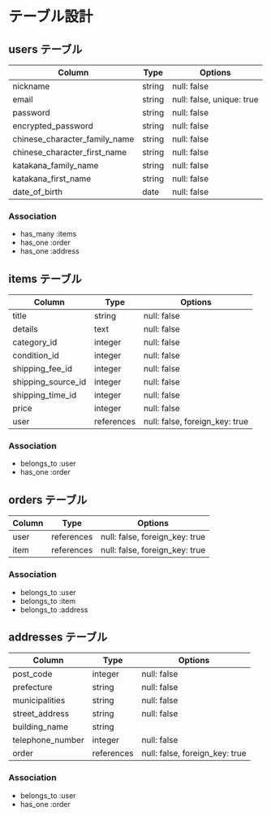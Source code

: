# テーブル設計

## users テーブル

| Column                           | Type    | Options                   |
| -------------------------------- | ------- | ------------------------- |
| nickname                         | string  | null: false               |
| email                            | string  | null: false, unique: true |
| password                         | string  | null: false               |
| encrypted_password               | string  | null: false               |
| chinese_character_family_name    | string  | null: false               |
| chinese_character_first_name     | string  | null: false               |
| katakana_family_name             | string  | null: false               |
| katakana_first_name              | string  | null: false               |
| date_of_birth                    | date    | null: false               |

### Association

- has_many :items
- has_one :order
- has_one :address

## items テーブル

| Column                | Type        |  Options                       |
| --------------------- | ----------- | ------------------------------ |
| title                 | string      | null: false                    |
| details               | text        | null: false                    |
| category_id           | integer     | null: false                    |
| condition_id          | integer     | null: false                    |
| shipping_fee_id       | integer     | null: false                    |
| shipping_source_id    | integer     | null: false                    |
| shipping_time_id      | integer     | null: false                    |
| price                 | integer     | null: false                    |
| user                  | references  | null: false, foreign_key: true |

### Association

- belongs_to :user
- has_one :order

## orders テーブル

| Column              | Type       | Options                        |
| ------------------- | ---------- | ------------------------------ |
| user                | references | null: false, foreign_key: true |
| item                | references | null: false, foreign_key: true |

### Association

- belongs_to :user
- belongs_to :item
- belongs_to :address

## addresses テーブル

| Column           | Type       | Options                        |
| ---------------- | ---------- | ------------------------------ |
| post_code        | integer    | null: false                    |
| prefecture       | string     | null: false                    |
| municipalities   | string     | null: false                    |
| street_address   | string     | null: false                    |
| building_name    | string     |                                |
| telephone_number | integer    | null: false                    |
| order            | references | null: false, foreign_key: true |

### Association

- belongs_to :user
- has_one :order